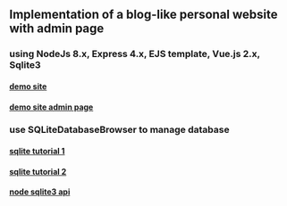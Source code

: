 ## Implementation of a blog-like personal website with admin page
### using NodeJs 8.x, Express 4.x, EJS template, Vue.js 2.x, Sqlite3

####   [demo site](https://jpwonderland.herokuapp.com)
####   [demo site admin page](https://jpwonderland.herokuapp.com/admin)

### use SQLiteDatabaseBrowser to manage database
####    [sqlite tutorial 1](http://www.sqlitetutorial.net/)
####    [sqlite tutorial 2](https://www.tutorialspoint.com/sqlite/)
####    [node sqlite3 api](https://github.com/mapbox/node-sqlite3/wiki/API)